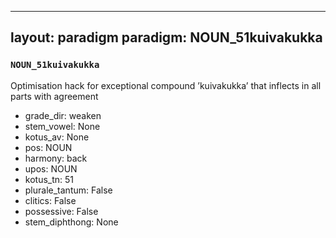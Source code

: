 
---
layout: paradigm
paradigm: NOUN_51kuivakukka
---
### ` NOUN_51kuivakukka `

Optimisation hack for exceptional compound ’kuivakukka’ that inflects in all parts with agreement
* grade_dir: weaken
* stem_vowel: None
* kotus_av: None
* pos: NOUN
* harmony: back
* upos: NOUN
* kotus_tn: 51
* plurale_tantum: False
* clitics: False
* possessive: False
* stem_diphthong: None
